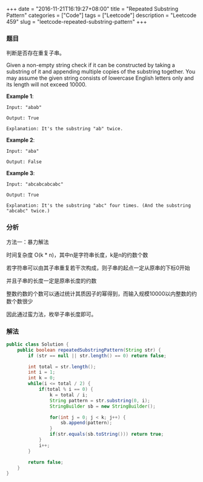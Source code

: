 +++
date = "2016-11-21T16:19:27+08:00"
title = "Repeated Substring Pattern"
categories = ["Code"]
tags = ["Leetcode"]
description = "Leetcode 459"
slug = "leetcode-repeated-substring-pattern"
+++

### 题目

判断是否存在重复子串。

Given a non-empty string check if it can be constructed by taking a substring of it and appending multiple copies of the substring together. You may assume the given string consists of lowercase English letters only and its length will not exceed 10000.

__Example 1__:

```console
Input: "abab"

Output: True

Explanation: It's the substring "ab" twice.
```

__Example 2__:

```console
Input: "aba"

Output: False
```

__Example 3__:

```console
Input: "abcabcabcabc"

Output: True

Explanation: It's the substring "abc" four times. (And the substring "abcabc" twice.)
```

### 分析

方法一：暴力解法

时间复杂度 O(k * n)，其中n是字符串长度，k是n的约数个数

若字符串可以由其子串重复若干次构成，则子串的起点一定从原串的下标0开始

并且子串的长度一定是原串长度的约数

整数约数的个数可以通过统计其质因子的幂得到，而输入规模10000以内整数的约数个数很少

因此通过蛮力法，枚举子串长度即可。

### 解法

```java
public class Solution {
    public boolean repeatedSubstringPattern(String str) {
        if (str == null || str.length() == 0) return false;

        int total = str.length();
        int i = 1;
        int k = 0;
        while(i <= total / 2) {
            if(total % i == 0) {
                k = total / i;
                String pattern = str.substring(0, i);
                StringBuilder sb = new StringBuilder();

                for(int j = 0; j < k; j++) {
                    sb.append(pattern);
                }
                if(str.equals(sb.toString())) return true;
            }
            i++;
        }

        return false;
    }
}
```
